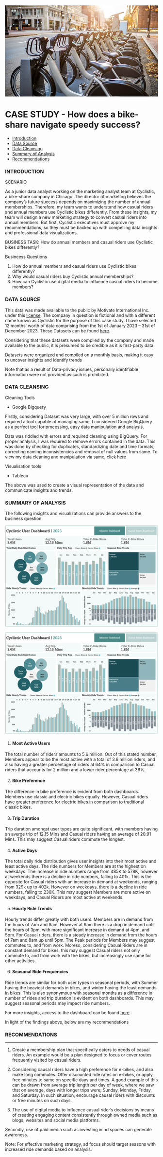 <p align = "center">
<img src="https://github.com/laritse/Capstone_Project/blob/main/Bike_Share_Image.jpg" width="600" height="300" />
	
# CASE STUDY - How does a bike-share navigate speedy success?

- [Introduction](#introduction)
- [Data Source](#data-source)
- [Data Cleansing](#data-cleansing)
- [Summary of Analysis](#summary-of-analysis)
- [Recommendations](#recommendations)

### INTRODUCTION

SCENARIO

As a junior data analyst working on the marketing analyst team at Cyclistic, a bike-share
company in Chicago. The director of marketing believes the company’s future success
depends on maximizing the number of annual memberships. Therefore, my team wants to
understand how casual riders and annual members use Cyclistic bikes differently. From these insights, my team will design a new marketing strategy to convert casual riders into annual
members. But first, Cyclistic executives must approve my recommendations, so they must be backed up with compelling data insights and professional data visualizations.

BUSINESS TASK: How do annual members and casual riders use Cyclistic bikes differently?

Busineess Questions

1. How do annual members and casual riders use Cyclistic bikes differently?
2. Why would casual riders buy Cyclistic annual memberships?
3. How can Cyclistic use digital media to influence casual riders to become members?



### DATA SOURCE

This data was made available to the public by Motivate International Inc. under this [license](https://divvybikes.com/data-license-agreement). The company in question is fictional and with a different name known as Cyclistic for the purpose of this case study. I have selected 12 months’ worth of data comprising from the 1st of January 2023 – 31st of December 2023. These Datasets can be found [here](https://divvy-tripdata.s3.amazonaws.com/index.html).

Considering that these datasets were compiled by the company and made available to the public, it is presumed to be credible as it is first-party data.

Datasets were organized and compiled on a monthly basis, making it easy to uncover insights and identify trends 

Note that as a result of Data-privacy issues, personally identifiable information were not provided as such is prohibited.


### DATA CLEANSING

Cleaning Tools
- Google Bigquery

Firstly, considering Dataset was very large, with over 5 million rows and required a tool capable of managing same, I considered Google BigQuery as a perfect tool for processing, easy data manipulation and analysis.

Data was riddled with errors and required cleaning using BigQuery. For proper analysis, I was required to remove errors contained in the data.  This was done by checking for duplicates, standardizing date and time formats, correcting naming inconsistencies and removal of null values from same. To view my data cleaning and manipulation via same, click [here](Data_Cleansing.md)

Visualisation tools

- Tableau

The above was used to create a visual representation of the data and communicate insights and trends. 



### SUMMARY OF ANALYSIS



The following insights and visualizations can provide answers to the business question.


![image alt](https://github.com/laritse/Capstone_Project/blob/d8fe5a394f1af17aec08d63ce2a9931517a70970/Dashboard%20Viz/Member_dashboard.png)

![image alt](https://github.com/laritse/Capstone_Project/blob/d8fe5a394f1af17aec08d63ce2a9931517a70970/Dashboard%20Viz/Member_dashboard.png)






1. #### Most Active Users 

The total number of riders amounts to 5.6 million. Out of this stated number, Members appear to be the most active with a total of 3.6 million riders, and also having a greater percentage of riders at 64% in comparison to Casual riders that accounts for 2 million and a lower rider percentage at 36%. 

2. #### Bike Preference

The difference in bike preference is evident from both dashboards. Members use classic and electric bikes equally. However, Casual riders have greater preference for electric bikes in comparison to traditional classic bikes.

3. #### Trip Duration

Trip duration amongst user types are quite significant, with members having an averge trip of 12.15 Mins and Casual riders having an average of 20.91 Mins. This may suggest Casual riders commute the longest.

4. #### Active Days

The total daily ride distribution gives user insights into their most active and least active days. The ride numbers for Members are at the highest on weekdays. The increase in ride numbers range from 485K to 578K, however at weekends there is a decline in ride numbers, falling to 401k. 
This is the opposite for Casual riders with an increase in demand at weekends, ranging from 329k up to 402k. However on weekdays, there is a decline in ride numbers, falling to 230K. This may suggest Members are more active on weekdays, and Casual Riders are most active at weekends.

5. #### Hourly Ride Trends

Hourly trends differ greatly with both users. Members are in demand from the hours of 7am and 8am. However at 9am there is a drop in demand until the hours of 3pm, with more significant increase in demand at 4pm, and 5pm. For Casual riders, there is a steady increase in demand from the hours of 7am and 8am up until 5pm. The Peak periods for Members may suggest commutes to, and from work. Moreso, considering Casual Riders are in constant demand for bikes, this may suggest Casual riders not only commute to, and from work with the bikes, but increasingly use same for other activities.

6. #### Seasonal Ride Frequencies

Ride trends are similar for both user types in seasonal periods, with Summer having the heaviest demands in bikes, and winter having the least demands in bikes. This is also synonymous with seasonal months as a difference in number of rides and trip duration is evident on both dashboards. This may suggest seasonal periods may impact ride numbers.

For more insights, access to the dashboard can be found [here](https://public.tableau.com/app/profile/ola.beji/viz/CyclisticUserDashboard/MemberDashboard)

In light of the findings above, below are my recommendations

### RECOMMENDATIONS
---
1.	Create a membership plan that specifically caters to needs of casual riders. An example would be a plan designed to focus or cover routes frequently visited by casual riders. 

2.	Considering causal riders have a high preference for e-bikes, and also make long commutes. Offer discounted ride rates on e-bikes, or apply free minutes to same on specific days and times. A good example of this can be drawn from average trip length per day of week, where we saw that on average, days with longer trips were; Sunday, Monday, Friday, and Saturday. In such situation, encourage causal riders with discounts or free minutes on such days.

3.	The use of digital media to influence casual rider’s decisions by means of creating engaging content consistently through owned media such as blogs, websites and social media platforms. 

Secondly, use of paid media such as investing in ad spaces can generate awareness. 

Note: For effective marketing strategy, ad focus should target seasons with increased ride demands based on analysis.





